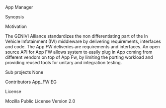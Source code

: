 App Manager

Synopsis


Motivation

The GENIVI Alliance standardizes the non differentiating part of the In Vehicle Infotainment (IVI) middleware 
by delivering requirements, interfaces and code. The App FW deliveries are requirements and interfaces. An open 
source API for App FW allows system to easily plug in App coming from different vendors on top of App Fw, by limiting 
the porting workload and providing reused tools for unitary and integration testing.

Sub projects
 None

Contributors
 App_FW EG

License

Mozilla Public License Version 2.0

